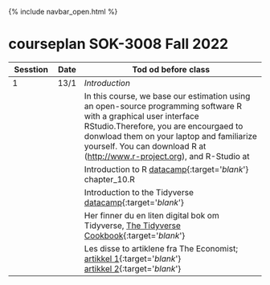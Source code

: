 {% include navbar_open.html %}

# courseplan SOK-3008 Fall 2022

| Sesstion <img width=80/>  | Date  |  Tod od before class <img width=200/>  |
|-----------------------|---------|-----------------------------------| 
| 1  | 13/1  |  *Introduction* | 
| | | In this course, we base our estimation using an open-source programming software R with a graphical user interface RStudio.Therefore, you are encourgaed to donwload them on your laptop and familiarize yourself. You can download R at (http://www.r-project.org), and R-Studio at | 
| | | Introduction to R [datacamp](https://app.datacamp.com/learn/courses/free-introduction-to-r){:target='_blank_'} chapter_10.R |
| | | Introduction to the Tidyverse [datacamp](https://app.datacamp.com/learn/courses/introduction-to-the-tidyverse){:target='_blank_'} |
| | | Her finner du en liten digital bok om Tidyverse, [The Tidyverse Cookbook](https://rstudio-education.github.io/tidyverse-cookbook/){:target='_blank_'} |
| | | Les disse to artiklene fra The Economist; [artikkel 1](https://uit.instructure.com/files/1703066/download?download_frd=1){:target='_blank_'}<br />[artikkel 2](https://uit.instructure.com/files/1703065/download?download_frd=1){:target='_blank_'} |
